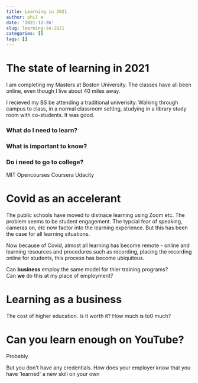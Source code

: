 ```yaml
---
title: Learning in 2021
author: phil e
date: '2021-12-26'
slug: learning-in-2021
categories: []
tags: []
---
```


# The state of learning in 2021
I am completing my Masters at Boston University.  The classes have all been online, even though I live about 40 miles away.

I recieved my BS be attending a traditional univerisity.  Walking through campus to class, in a normal classroom setting, studying in a library study room with co-students.  It was good.
### What do I need to learn?

### What is important to know?

### Do i **need** to go to college?
MIT Opencourses
Coursera
Udacity



# Covid as an accelerant
The public schools have moved to distnace learning using Zoom etc.  The problem seems to be student engagement.  The typcial fear of speaking, cameras on, etc now factor into the learning experience.  But this has been the case for all learning situations.

Now because of Covid, almost all learning has become remote - online and learning resources and procedures such as recording, placing the recording online for students, this process has become ubiquitous.

Can **business** employ the same model for thier training programs?  
Can **we** do this at my place of employment?


# Learning as a business
The cost of higher education. Is it worth it?  How much is to0 much?


# Can you learn enough on YouTube?
Probably.

But you don't have any credentials.  How does your employer know that you have 'learned' a new skill on your own

